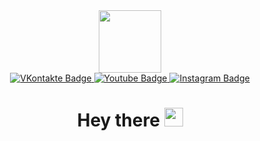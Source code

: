 <div id="header" align="center">
  <img src="https://i.giphy.com/media/v1.Y2lkPTc5MGI3NjExOWp5YnBxcmV2ZWd3cGo3MjB3NnpmbWFpY3IyemxpMTIyNnlzdGJteSZlcD12MV9pbnRlcm5hbF9naWZfYnlfaWQmY3Q9cw/3ov9jOGBxophqYi0hO/giphy.gif" width="100"/>
</div>
<div id="badges" align="center">
  <a href="https://vk.com/id247540945">
    <img src="https://img.shields.io/badge/VKontakte-blue?logo=VKontakte&logoColor=white&style=for-the-badge" alt="VKontakte Badge"/>
  </a>
  <a href="https://www.youtube.com/@deriys8959">
    <img src="https://img.shields.io/badge/YouTube-red?logo=YouTube&logoColor=white&style=for-the-badge" alt="Youtube Badge"/>
  </a>
  <a href="https://www.instagram.com/deriyss/">
    <img src="https://img.shields.io/badge/Instagram-purple?logo=Instagram&logoColor=white&style=for-the-badge" alt="Instagram Badge"/>
  </a>
</div>
<div id="badges" align="center">
  <img src="https://komarev.com/ghpvc/?username=AntonSing&style=flat-square&color=blue" alt=""/>
  <h1>
    Hey there
    <img src="https://media.giphy.com/media/hvRJCLFzcasrR4ia7z/giphy.gif" width="30px"/>
  </h1>
</div>
